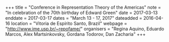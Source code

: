 +++
title = "Conference in Representation Theory of the Americas"
note = "In celebration of the 70th birthday of Edward Green"
date = 2017-03-13
enddate = 2017-03-17
dates = "March 13 - 17, 2017"
dateadded = 2016-04-16
location = "Vitoria de Espírito Santo, Brazil"
webpage = "http://www.ime.usp.br/~repofame/"
organisers = "Regina Aquino, Eduardo Marcos, Alex Martsinkovsky, Gordana Todorov, Dan Zacharia"
+++
